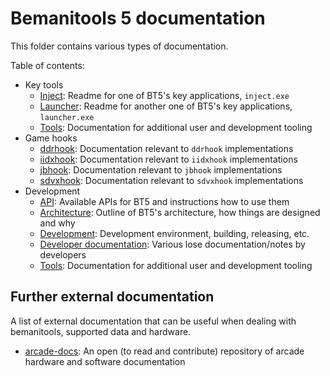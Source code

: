 # Bemanitools 5 documentation

This folder contains various types of documentation.

Table of contents:

* Key tools
  * [Inject](inject.md): Readme for one of BT5's key applications, `inject.exe`
  * [Launcher](launcher.md): Readme for another one of BT5's key applications, `launcher.exe`
  * [Tools](tools/README.md): Documentation for additional user and development tooling
* Game hooks
  * [ddrhook](ddrhook/README.md): Documentation relevant to `ddrhook` implementations
  * [iidxhook](iidxhook/README.md): Documentation relevant to `iidxhook` implementations
  * [jbhook](jbhook/README.md): Documentation relevant to `jbhook` implementations
  * [sdvxhook](sdvxhook/README.md): Documentation relevant to `sdvxhook` implementations
* Development
  * [API](api.md): Available APIs for BT5 and instructions how to use them
  * [Architecture](architecture.md): Outline of BT5's architecture, how things are designed and why
  * [Development](development.md): Development environment, building, releasing, etc.
  * [Developer documentation](dev/README.md): Various lose documentation/notes by developers
  * [Tools](tools/README.md): Documentation for additional user and development tooling

## Further external documentation

A list of external documentation that can be useful when dealing with bemanitools,
supported data and hardware.

* [arcade-docs](https://github.com/Shizmob/arcade-docs): An open (to read and contribute) repository
  of arcade hardware and software documentation
